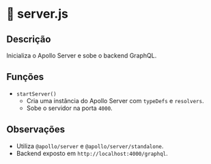 # 📄 server.js

## Descrição
Inicializa o Apollo Server e sobe o backend GraphQL.

## Funções

- `startServer()`
  - Cria uma instância do Apollo Server com `typeDefs` e `resolvers`.
  - Sobe o servidor na porta `4000`.

## Observações
- Utiliza `@apollo/server` e `@apollo/server/standalone`.
- Backend exposto em `http://localhost:4000/graphql`.
